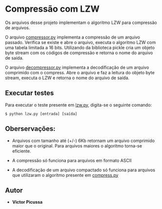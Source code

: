 # Compressão com LZW
Os arquivos desse projeto implementam o algoritmo LZW para compressão de arquivos.

O arquivo [compressor.py](https://github.com/ultravic/lzw/blob/master/compressor.py) implementa a compressão de um arquivo passado. Verifica
se existe e abre o arquivo, executa o algoritmo LZW com uma tabela limitada a
16 bits. Utilizando da biblioteca pickle cria um objeto byte stream com os códigos
de compressão e retorna o nome do arquivo de saída.

O arquivo [decompressor.py](https://github.com/ultravic/lzw/blob/master/decompressor.py) implementa a decodificação de um arquivo comprimido com
o compress. Abre o arquivo e faz a leitura do objeto byte stream,
executa o LZW e retorna o nome do arquivo de saída.

## Executar testes
Para executar o teste presente em [lzw.py](https://github.com/ultravic/lzw/blob/master/lzw.py), digita-se o seguinte comando:
```
$ python lzw.py [entrada] [saída]
```

## Oberservações:
* Arquivos com tamanho até (+/-) 6Kb retornam um arquivo comprimido
maior que o original. Para arquivos maiores o algoritmo torna-se eficiente.

* A compressão só funciona para arquivos em formato ASCII

* A decodificação de um arquivo compactado só funciona para arquivos que utilizaram
o algoritmo presente em [compress.py](https://github.com/ultravic/lzw/blob/master/compressor.py)

## Autor
* **Victor Picussa**

